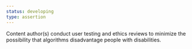 ```yaml
---
status: developing
type: assertion
---
```


Content author(s) conduct user testing and ethics reviews to minimize the possibility that algorithms disadvantage people with disabilities. 
